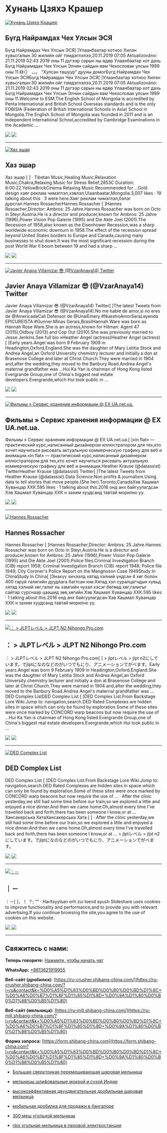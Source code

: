 # Хунань Цзяхэ Крашер

<a href="https://swt.shibang-china.com/?l=ru&img&k=%D0%A5%D1%83%D0%BD%D0%B0%D0%BD%D1%8C+%D0%A6%D0%B7%D1%8F%D1%85%D1%8D+%D0%9A%D1%80%D0%B0%D1%88%D0%B5%D1%80" target="_blank">![Хунань Цзяхэ Крашер](http://static.shibang-china.com/all-800x300/459.jpg)</a>

## Бүгд Найрамдах Чех Улсын ЭСЯ
Бүгд Найрамдах Чех Улсын ЭСЯ[ ]Улаанбаатар хотноо Хилэн хувьсгалын 30 жилийн ойг тэмдэглэлээ,20.11.2019 07:05 Aktualizov&#225;no: 21.11.2019 02:43 2019 оны 11 дүгээр сарын ны өдөр Улаанбаатар хот дахь Бүгд Найрамадах Чех Улсын Элчин сайдын яам Чехословак улсын 1989 оны 11.《》（） ，。。 “Хулсан ташуур” дууны домогБүгд Найрамдах Чех Улсын ЭСЯБүгд Найрамдах Чех Улсын ЭСЯ[ ]Улаанбаатар хотноо Хилэн хувьсгалын 30 жилийн ойг тэмдэглэлээ,20.11.2019 07:05 Aktualizov&#225;no: 21.11.2019 02:43 2019 оны 11 дүгээр сарын ны өдөр Улаанбаатар хот дахь Бүгд Найрамадах Чех Улсын Элчин сайдын яам Чехословак улсын 1989 оны 11.Welcome to ESM.The English School of Mongolia is accredited by Penta International and British School Overseas standards and is the only FOBISIA (Federation of British International Schools in Asia) School in Mongolia.The English School of Mongolia was founded in 2011 and is an Independent International School,accredited by Cambridge Examinations in the Academic …


<a href="https://whatsapp.shibangsoft.com/WhatsApp.php" target="_blank" title="WhatsApp">![](http://static.shibang-china.com/icon/whatsapp.png)</a> <a href="https://swt.shibang-china.com/?l=ru&icon&k=%D0%A5%D1%83%D0%BD%D0%B0%D0%BD%D1%8C+%D0%A6%D0%B7%D1%8F%D1%85%D1%8D+%D0%9A%D1%80%D0%B0%D1%88%D0%B5%D1%80" target="_blank">![](http://static.shibang-china.com/icon/chat-ru.png)</a>

---

<a href="https://swt.shibang-china.com/?l=ru&img&k=%D0%A5%D1%83%D0%BD%D0%B0%D0%BD%D1%8C+%D0%A6%D0%B7%D1%8F%D1%85%D1%8D+%D0%9A%D1%80%D0%B0%D1%88%D0%B5%D1%80" target="_blank">![Хаз эшар](http://static.shibang-china.com/all-800x300/245.jpg)</a>

## Хаз эшар
Хаз эшар [ ]&nbsp;&#0183;&#32;Tibetan Music,Healing Music,Relaxation Music,Chakra,Relaxing Music for Stress Relief,2853C Duration: 6:00:22.YellowBrickCinema Relaxing Music Recommended for …Gold design хаяг реклам чимэглэл,хэвлэл,Ulaanbaatar,Mongolia.3,007 likes &#183; 19 talking about this &#183; 3 were here.Хаяг реклам чимэглэл,бэлэг дурсгал.Hannes RossacherHannes Rossacher [ ]Hannes Rossacher,Director: Ambros: 25 Jahre.Hannes Rossacher was born on Octo in Steyr,Austria.He is a director and producer,known for Ambros: 25 Jahre (1996),Power Vision Pop Galerie (1995) and Die Akte Joel (2001).The Recession of 1958,also known as the Eisenhower Recession,was a sharp worldwide economic downturn in 1958.The effect of the recession spread beyond United States borders to Europe and Canada,causing many businesses to shut down.It was the most significant recession during the post World War II boom between 19 and had a sharp …


<a href="https://whatsapp.shibangsoft.com/WhatsApp.php" target="_blank" title="WhatsApp">![](http://static.shibang-china.com/icon/whatsapp.png)</a> <a href="https://swt.shibang-china.com/?l=ru&icon&k=%D0%A5%D1%83%D0%BD%D0%B0%D0%BD%D1%8C+%D0%A6%D0%B7%D1%8F%D1%85%D1%8D+%D0%9A%D1%80%D0%B0%D1%88%D0%B5%D1%80" target="_blank">![](http://static.shibang-china.com/icon/chat-ru.png)</a>

---

<a href="https://swt.shibang-china.com/?l=ru&img&k=%D0%A5%D1%83%D0%BD%D0%B0%D0%BD%D1%8C+%D0%A6%D0%B7%D1%8F%D1%85%D1%8D+%D0%9A%D1%80%D0%B0%D1%88%D0%B5%D1%80" target="_blank">![Javier Anaya Villamizar 😎 (@VzarAnaya14) Twitter](http://static.shibang-china.com/all-800x300/146.jpg)</a>

## Javier Anaya Villamizar 😎 (@VzarAnaya14) Twitter
Javier Anaya Villamizar 😎 (@VzarAnaya14) Twitter[ ]The latest Tweets from Javier Anaya Villamizar 😎 (@VzarAnaya14).No me hable de amor,si no eres de @AmericadeCali Defensor de @UnaiEmery #NuestroAmorSeraLeyenda EPICUREISTA #Gunner.Minas Gerais,BrasilHannah Ware was born as Hannah Rose Ware.She is an actress,known for Hitman: Agent 47 (2015),Oldboy (2013) and Cop Out (2010).She was previously married to Jesse Jenkins.See full bio &#187;Heather Angel (actress)Heather Angel (actress) [ ]Early years.Angel was born 9 February 1909 in Headington,Oxford,England.She was the daughter of Mary Letitia Stock and Andrea Angel,an Oxford University chemistry lecturer and initially a don at Brasenose College and later at Christ Church.They were married in 1904 and,after the wedding,they moved to the Banbury Road.Andrea Angel's maternal grandfather was …Hui Ka Yan is chairman of Hong Kong listed Evergrande Group,one of China's biggest real estate developers.Evergrande,which Hui took public in …


<a href="https://whatsapp.shibangsoft.com/WhatsApp.php" target="_blank" title="WhatsApp">![](http://static.shibang-china.com/icon/whatsapp.png)</a> <a href="https://swt.shibang-china.com/?l=ru&icon&k=%D0%A5%D1%83%D0%BD%D0%B0%D0%BD%D1%8C+%D0%A6%D0%B7%D1%8F%D1%85%D1%8D+%D0%9A%D1%80%D0%B0%D1%88%D0%B5%D1%80" target="_blank">![](http://static.shibang-china.com/icon/chat-ru.png)</a>

---

<a href="https://swt.shibang-china.com/?l=ru&img&k=%D0%A5%D1%83%D0%BD%D0%B0%D0%BD%D1%8C+%D0%A6%D0%B7%D1%8F%D1%85%D1%8D+%D0%9A%D1%80%D0%B0%D1%88%D0%B5%D1%80" target="_blank">![Фильмы &#187; Сервис хранения информации @ EX UA.net.ua.](http://static.shibang-china.com/all-800x300/465.jpg)</a>

## Фильмы &#187; Сервис хранения информации @ EX UA.net.ua.
Фильмы &#187; Сервис хранения информации @ EX UA.net.ua.[ ]&#171;in flat&#187; — практический курс,написанный дизайнером иллюстратором для тех,кто хочет научиться рисовать актуальную коммерческую графику для веб и анимации.&#171;in flat&#187; — практический курс,написанный дизайнером иллюстратором для тех,кто хочет научиться рисовать актуальную коммерческую графику для веб и анимации.Heather Krause (@datassist) TwitterHeather Krause (@datassist) Twitter[ ]The latest Tweets from Heather Krause (@datassist).Data Science.Non profits &amp; journalism.Using data to tell stories that move people.(She her).Toronto,CanadaХэв Хашмал Хуванцар ХХК.595 likes &#183; 1 talking about this.2016 онд анх байгуулагдсан Хэв Хашмал Хуванцар ХХК н захим хуудсанд тавтай морилно уу.


<a href="https://whatsapp.shibangsoft.com/WhatsApp.php" target="_blank" title="WhatsApp">![](http://static.shibang-china.com/icon/whatsapp.png)</a> <a href="https://swt.shibang-china.com/?l=ru&icon&k=%D0%A5%D1%83%D0%BD%D0%B0%D0%BD%D1%8C+%D0%A6%D0%B7%D1%8F%D1%85%D1%8D+%D0%9A%D1%80%D0%B0%D1%88%D0%B5%D1%80" target="_blank">![](http://static.shibang-china.com/icon/chat-ru.png)</a>

---

<a href="https://swt.shibang-china.com/?l=ru&img&k=%D0%A5%D1%83%D0%BD%D0%B0%D0%BD%D1%8C+%D0%A6%D0%B7%D1%8F%D1%85%D1%8D+%D0%9A%D1%80%D0%B0%D1%88%D0%B5%D1%80" target="_blank">![Hannes Rossacher](http://static.shibang-china.com/all-800x300/1280.jpg)</a>

## Hannes Rossacher
Hannes Rossacher [ ]Hannes Rossacher,Director: Ambros: 25 Jahre.Hannes Rossacher was born on Octo in Steyr,Austria.He is a director and producer,known for Ambros: 25 Jahre (1996),Power Vision Pop Galerie (1995) and Die Akte Joel (2001).Police files.Criminal Investigation Branch (CIB) report 1959; Criminal Investigation Branch (CIB) report 1948; Police file 1949; City Coroner's Police Report on the Mangnoson Case 1949Study In ChinaStudy In China[ ]Энэхүү хичээлд хятад хэлний үндсэн 4 хөг болон 400 гаруй галигийн дуудлага багтсан юм.Хятад хэл суралцагчдын хувьд хятад хэлний хөг,галиг нь хамгийн чухал хэсэг бөгөөд хөг,галигыг сайтар сурснаар цаашид зөв,хөгийн.Хэв Хашмал Хуванцар ХХК.595 likes &#183; 1 talking about this.2016 онд анх байгуулагдсан Хэв Хашмал Хуванцар ХХК н захим хуудсанд тавтай морилно уу.


<a href="https://whatsapp.shibangsoft.com/WhatsApp.php" target="_blank" title="WhatsApp">![](http://static.shibang-china.com/icon/whatsapp.png)</a> <a href="https://swt.shibang-china.com/?l=ru&icon&k=%D0%A5%D1%83%D0%BD%D0%B0%D0%BD%D1%8C+%D0%A6%D0%B7%D1%8F%D1%85%D1%8D+%D0%9A%D1%80%D0%B0%D1%88%D0%B5%D1%80" target="_blank">![](http://static.shibang-china.com/icon/chat-ru.png)</a>

---

<a href="https://swt.shibang-china.com/?l=ru&img&k=%D0%A5%D1%83%D0%BD%D0%B0%D0%BD%D1%8C+%D0%A6%D0%B7%D1%8F%D1%85%D1%8D+%D0%9A%D1%80%D0%B0%D1%88%D0%B5%D1%80" target="_blank">![： &gt; JLPTレベル &gt; JLPT N2 Nihongo Pro.com](http://static.shibang-china.com/all-800x300/760.jpg)</a>

## ： &gt; JLPTレベル &gt; JLPT N2 Nihongo Pro.com
： &gt; JLPTレベル &gt; JLPT N2 Nihongo Pro.com[ ] &gt; jlptレベル &gt; jlpt n2にしています。でjlptになのなどのがいつでもにり、アニメーションでがべます。Early years.Angel was born 9 February 1909 in Headington,Oxford,England.She was the daughter of Mary Letitia Stock and Andrea Angel,an Oxford University chemistry lecturer and initially a don at Brasenose College and later at Christ Church.They were married in 1904 and,after the wedding,they moved to the Banbury Road.Andrea Angel's maternal grandfather was …DED Complex ListDED Complex List [ ]DED Complex List.From Backstage Lore Wiki.Jump to: navigation,search.DED Rated Complexes are hidden sites in space which can only be found by exploration.Some of these sites were once marked by CONCORD warp beacons but now require the use of …Hui Ka Yan is chairman of Hong Kong listed Evergrande Group,one of China's biggest real estate developers.Evergrande,which Hui took public in …


<a href="https://whatsapp.shibangsoft.com/WhatsApp.php" target="_blank" title="WhatsApp">![](http://static.shibang-china.com/icon/whatsapp.png)</a> <a href="https://swt.shibang-china.com/?l=ru&icon&k=%D0%A5%D1%83%D0%BD%D0%B0%D0%BD%D1%8C+%D0%A6%D0%B7%D1%8F%D1%85%D1%8D+%D0%9A%D1%80%D0%B0%D1%88%D0%B5%D1%80" target="_blank">![](http://static.shibang-china.com/icon/chat-ru.png)</a>

---

<a href="https://swt.shibang-china.com/?l=ru&img&k=%D0%A5%D1%83%D0%BD%D0%B0%D0%BD%D1%8C+%D0%A6%D0%B7%D1%8F%D1%85%D1%8D+%D0%9A%D1%80%D0%B0%D1%88%D0%B5%D1%80" target="_blank">![DED Complex List](http://static.shibang-china.com/all-800x300/1168.jpg)</a>

## DED Complex List
DED Complex List [ ]DED Complex List.From Backstage Lore Wiki.Jump to: navigation,search.DED Rated Complexes are hidden sites in space which can only be found by exploration.Some of these sites were once marked by CONCORD warp beacons but now require the use of …&nbsp;&#0183;&#32;After the clinic yesterday,we still had some time before our train,so we explored a little and enjoyed a nice dinner.And then we came home.Oh,almost every time I've travelled back and forth,there has been someone I know,or at …Хансакерська ХатаХансакерська Хата [ ]&nbsp;&#0183;&#32;After the clinic yesterday,we still had some time before our train,so we explored a little and enjoyed a nice dinner.And then we came home.Oh,almost every time I've travelled back and forth,there has been someone I know,or at … &gt; jlptレベル &gt; jlpt n2にしています。でjlptになのなどのがいつでもにり、アニメーションでがべます。


<a href="https://whatsapp.shibangsoft.com/WhatsApp.php" target="_blank" title="WhatsApp">![](http://static.shibang-china.com/icon/whatsapp.png)</a> <a href="https://swt.shibang-china.com/?l=ru&icon&k=%D0%A5%D1%83%D0%BD%D0%B0%D0%BD%D1%8C+%D0%A6%D0%B7%D1%8F%D1%85%D1%8D+%D0%9A%D1%80%D0%B0%D1%88%D0%B5%D1%80" target="_blank">![](http://static.shibang-china.com/icon/chat-ru.png)</a>

---

<a href="https://swt.shibang-china.com/?l=ru&img&k=%D0%A5%D1%83%D0%BD%D0%B0%D0%BD%D1%8C+%D0%A6%D0%B7%D1%8F%D1%85%D1%8D+%D0%9A%D1%80%D0%B0%D1%88%D0%B5%D1%80" target="_blank">![｜－](http://static.shibang-china.com/all-800x300/22.jpg)</a>

## ｜－
｜－[ ]，！ ？; “”&nbsp;&#0183;&#32;Haritsyylsan erh zui tsend ayush Slideshare uses cookies to improve functionality and performance,and to provide you with relevant advertising.If you continue browsing the site,you agree to the use of cookies on this website.

<a href="https://whatsapp.shibangsoft.com/WhatsApp.php" target="_blank" title="WhatsApp">![](http://static.shibang-china.com/icon/whatsapp.png)</a> <a href="https://swt.shibang-china.com/?l=ru&icon&k=%D0%A5%D1%83%D0%BD%D0%B0%D0%BD%D1%8C+%D0%A6%D0%B7%D1%8F%D1%85%D1%8D+%D0%9A%D1%80%D0%B0%D1%88%D0%B5%D1%80" target="_blank">![](http://static.shibang-china.com/icon/chat-ru.png)</a>

---
## Свяжитесь с нами:

**Теперь говорите:** [Нажмите, чтобы начать чат](https://swt.shibang-china.com?l=ru&contact&k=%D0%A5%D1%83%D0%BD%D0%B0%D0%BD%D1%8C+%D0%A6%D0%B7%D1%8F%D1%85%D1%8D+%D0%9A%D1%80%D0%B0%D1%88%D0%B5%D1%80)

**WhatsApp:**  [+8613621919955](https://whatsapp.shibangsoft.com/WhatsApp.php)

**Веб-сайт (дробилка):** [https://ru-crusher.shibang-china.com/](https://ru-crusher.shibang-china.com/?l=ru&contact&k=%D0%A5%D1%83%D0%BD%D0%B0%D0%BD%D1%8C+%D0%A6%D0%B7%D1%8F%D1%85%D1%8D+%D0%9A%D1%80%D0%B0%D1%88%D0%B5%D1%80)

**Веб-сайт (мельница):** [https://ru-mill.shibang-china.com/](https://ru-mill.shibang-china.com/?l=ru&contact&k=%D0%A5%D1%83%D0%BD%D0%B0%D0%BD%D1%8C+%D0%A6%D0%B7%D1%8F%D1%85%D1%8D+%D0%9A%D1%80%D0%B0%D1%88%D0%B5%D1%80)

**Форма запроса:** [https://form.shibang-china.com](https://form.shibang-china.com?l=ru&contact&k=%D0%A5%D1%83%D0%BD%D0%B0%D0%BD%D1%8C+%D0%A6%D0%B7%D1%8F%D1%85%D1%8D+%D0%9A%D1%80%D0%B0%D1%88%D0%B5%D1%80)

* [Большая сверхтонкая перемешивающая шаровая мельница](../116/%D0%91%D0%BE%D0%BB%D1%8C%D1%88%D0%B0%D1%8F%20%D1%81%D0%B2%D0%B5%D1%80%D1%85%D1%82%D0%BE%D0%BD%D0%BA%D0%B0%D1%8F%20%D0%BF%D0%B5%D1%80%D0%B5%D0%BC%D0%B5%D1%88%D0%B8%D0%B2%D0%B0%D1%8E%D1%89%D0%B0%D1%8F%20%D1%88%D0%B0%D1%80%D0%BE%D0%B2%D0%B0%D1%8F%20%D0%BC%D0%B5%D0%BB%D1%8C%D0%BD%D0%B8%D1%86%D0%B0.md)

* [мельницы шлифовальные мокрой и сухой Индии](../115/%D0%BC%D0%B5%D0%BB%D1%8C%D0%BD%D0%B8%D1%86%D1%8B%20%D1%88%D0%BB%D0%B8%D1%84%D0%BE%D0%B2%D0%B0%D0%BB%D1%8C%D0%BD%D1%8B%D0%B5%20%D0%BC%D0%BE%D0%BA%D1%80%D0%BE%D0%B9%20%D0%B8%20%D1%81%D1%83%D1%85%D0%BE%D0%B9%20%D0%98%D0%BD%D0%B4%D0%B8%D0%B8.md)

* [высокоэффективная двухдвигательная дробильная шаровая мельница](../120/%D0%B2%D1%8B%D1%81%D0%BE%D0%BA%D0%BE%D1%8D%D1%84%D1%84%D0%B5%D0%BA%D1%82%D0%B8%D0%B2%D0%BD%D0%B0%D1%8F%20%D0%B4%D0%B2%D1%83%D1%85%D0%B4%D0%B2%D0%B8%D0%B3%D0%B0%D1%82%D0%B5%D0%BB%D1%8C%D0%BD%D0%B0%D1%8F%20%D0%B4%D1%80%D0%BE%D0%B1%D0%B8%D0%BB%D1%8C%D0%BD%D0%B0%D1%8F%20%D1%88%D0%B0%D1%80%D0%BE%D0%B2%D0%B0%D1%8F%20%D0%BC%D0%B5%D0%BB%D1%8C%D0%BD%D0%B8%D1%86%D0%B0.md)

* [мобильная дробилка для продажи в бангалоре](../107/%D0%BC%D0%BE%D0%B1%D0%B8%D0%BB%D1%8C%D0%BD%D0%B0%D1%8F%20%D0%B4%D1%80%D0%BE%D0%B1%D0%B8%D0%BB%D0%BA%D0%B0%20%D0%B4%D0%BB%D1%8F%20%D0%BF%D1%80%D0%BE%D0%B4%D0%B0%D0%B6%D0%B8%20%D0%B2%20%D0%B1%D0%B0%D0%BD%D0%B3%D0%B0%D0%BB%D0%BE%D1%80%D0%B5.md)

* [300 меш угольной мельницы](../116/300%20%D0%BC%D0%B5%D1%88%20%D1%83%D0%B3%D0%BE%D0%BB%D1%8C%D0%BD%D0%BE%D0%B9%20%D0%BC%D0%B5%D0%BB%D1%8C%D0%BD%D0%B8%D1%86%D1%8B.md)

* [nbs угольная мельница в паровой электростанции](../120/nbs%20%D1%83%D0%B3%D0%BE%D0%BB%D1%8C%D0%BD%D0%B0%D1%8F%20%D0%BC%D0%B5%D0%BB%D1%8C%D0%BD%D0%B8%D1%86%D0%B0%20%D0%B2%20%D0%BF%D0%B0%D1%80%D0%BE%D0%B2%D0%BE%D0%B9%20%D1%8D%D0%BB%D0%B5%D0%BA%D1%82%D1%80%D0%BE%D1%81%D1%82%D0%B0%D0%BD%D1%86%D0%B8%D0%B8.md)